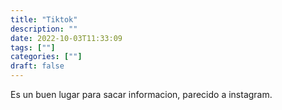 ```yaml
---
title: "Tiktok"
description: "" 
date: 2022-10-03T11:33:09
tags: [""]
categories: [""]
draft: false
---
```


Es un buen lugar para sacar informacion, parecido a instagram.